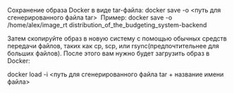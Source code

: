 Сохранение образа Docker в виде tar-файла:
docker save -o <путь для сгенерированного файла tar> <image name>
Пример: docker save -o /home/alex/image_rt distribution_of_the_budgeting_system-backend

Затем скопируйте образ в новую систему с помощью обычных средств передачи файлов, таких как cp, scp, или rsync(предпочтительнее для больших файлов). После этого вам нужно будет загрузить образ в Docker:

docker load -i <путь для сгенерированного файла tar + название имени файла>